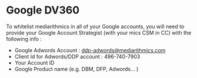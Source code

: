 # Google DV360

To whitelist mediarithmics in all of your Google accounts, you will need to provide your Google Account Strategist \(with your mics CSM in CC\) with the following info :

* Google Adwords Account : ddp-adwords@mediarithmics.com
* Client Id for Adwords/DDP account : 496-740-7903
* Your Account ID
* Google Product name \(e.g. DBM, DFP, Adwords… \)

